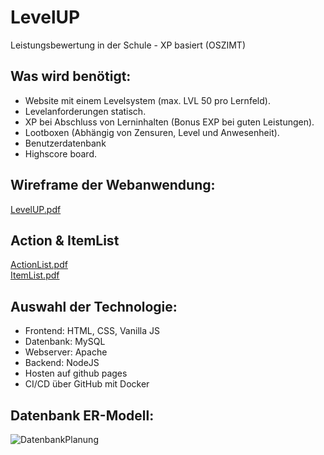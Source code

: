 # LevelUP
Leistungsbewertung in der Schule - XP basiert (OSZIMT)
## Was wird benötigt:
-	Website mit einem Levelsystem (max. LVL 50 pro Lernfeld).
-	Levelanforderungen statisch.
-	XP bei Abschluss von Lerninhalten (Bonus EXP bei guten Leistungen).
-	Lootboxen (Abhängig von Zensuren, Level und Anwesenheit).
-	Benutzerdatenbank
-	Highscore board.
## Wireframe der Webanwendung:
[LevelUP.pdf](https://github.com/Brianquant/LevelUP/files/13348480/LevelUP.pdf)

## Action & ItemList
[ActionList.pdf](https://github.com/Brianquant/LevelUP/files/13873227/ActionList.pdf)<br>
[ItemList.pdf](https://github.com/Brianquant/LevelUP/files/13873233/ItemList.pdf)

## Auswahl der Technologie:
-	Frontend: HTML, CSS, Vanilla JS
-	Datenbank: MySQL
-	Webserver: Apache
-	Backend: NodeJS
-	Hosten auf github pages
-	CI/CD über GitHub mit Docker

## Datenbank ER-Modell:
![DatenbankPlanung](https://github.com/Brianquant/LevelUP/assets/91448422/ea0b1703-6e82-43a7-9de6-c02ab1675abe)


